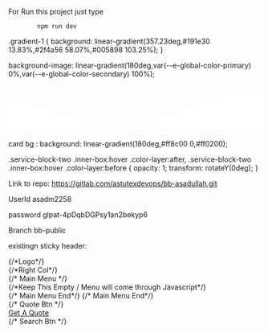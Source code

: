 For Run this project just type

            npm run dev


.gradient-1 {
    background: linear-gradient(357.23deg,#191e30 13.83%,#2f4a56 58.07%,#005898 103.25%);
}


background-image: linear-gradient(180deg,var(--e-global-color-primary) 0%,var(--e-global-color-secondary) 100%);


<svg class="waves" xmlns="http://www.w3.org/2000/svg" xlink="http://www.w3.org/1999/xlink" viewBox="0 24 150 28" preserveAspectRatio="none" shape-rendering="auto"><defs><path id="gentle-wave" d="M-160 44c30 0 58-18 88-18s 58 18 88 18 58-18 88-18 58 18 88 18 v44h-352z"></path></defs><g class="parallax"><use href="#gentle-wave" x="48" y="0" fill="rgba(255,255,255,0.7"></use><use href="#gentle-wave" x="48" y="3" fill="rgba(255,255,255,0.5)"></use><use href="#gentle-wave" x="48" y="5" fill="rgba(255,255,255,0.3)"></use><use href="#gentle-wave" x="48" y="7" fill="#fff"></use></g></svg>

card bg :       background: linear-gradient(180deg,#ff8c00 0,#ff0200);

.service-block-two .inner-box:hover .color-layer:after, .service-block-two .inner-box:hover .color-layer:before {
    opacity: 1;
    transform: rotateY(0deg);
}

Link to repo:
https://gitlab.com/astutexdevops/bb-asadullah.git

UserId
asadm2258

password
glpat-4pDqbDGPsy1an2bekyp6

Branch bb-public


existingn sticky header:
  <div className="auto-container clearfix">
          {/*Logo*/}
          <div className="logo pull-left">
            <a href="/" title="">
              <img
                src="/newupdate/images/newIcons/logo.svg"
                alt=""
                title=""
                className="smallLogo"
              />
            </a>
          </div>
          {/*Right Col*/}
          <div className="pull-right">
            {/* Main Menu */}
            <nav className="main-menu">
              {/*Keep This Empty / Menu will come through Javascript*/}
            </nav>
            {/* Main Menu End*/}
            {/* Main Menu End*/}
            <div className="outer-box clearfix">
              {/* Quote Btn */}
              <div className="btn-box">
                <a href="/contactUs" className="theme-btn btn-style-two">
                  <span className="txt">Get A Quote</span>
                </a>
              </div>
              {/* Search Btn */}
              <div className="search-box-btn search-box-outer">
                <span className="icon fa fa-search" />
              </div>
            </div>
          </div>
        </div>

